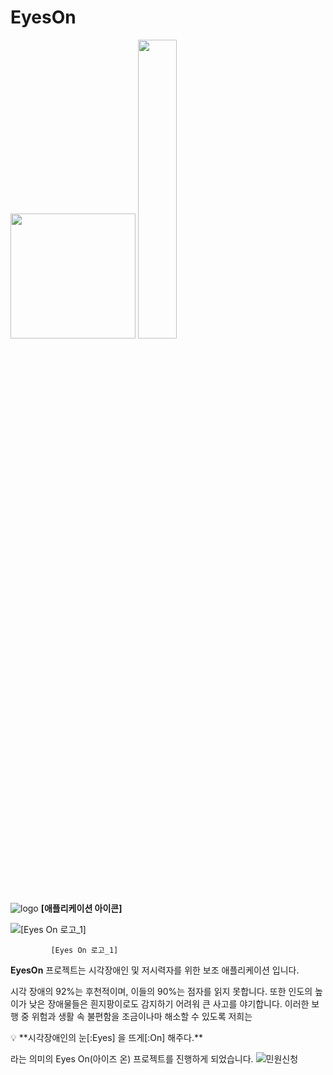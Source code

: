 # EyesOn


<img src="/uploads/8826ed638e19fc4b7721779382cd9063/app_logo.png"  width="200" height="200"/>  
<img src="/uploads/87073df6594b49852dcdb0f2a34d0fbd/logo.png"  width="35%" height="35%"/>  

![logo](/uploads/87073df6594b49852dcdb0f2a34d0fbd/logo.png)
**[애플리케이션 아이콘]**

![             [Eyes On 로고_1]](https://s3-us-west-2.amazonaws.com/secure.notion-static.com/32eb4757-85bf-4b2c-8b66-b97809958f9d/logo.png)

             [Eyes On 로고_1]

**EyesOn** 프로젝트는 시각장애인 및 저시력자를 위한 보조 애플리케이션 입니다.

시각 장애의 92%는 후천적이며, 이들의 90%는 점자를 읽지 못합니다. 또한 인도의 높이가 낮은 장애물들은 흰지팡이로도 감지하기 어려워 큰 사고를 야기합니다. 
이러한 보행 중 위험과 생활 속 불편함을 조금이나마 해소할 수 있도록 저희는  

<aside>
💡 **시각장애인의 눈[:Eyes] 을 뜨게[:On] 해주다.**

</aside>

라는 의미의 Eyes On(아이즈 온) 프로젝트를 진행하게 되었습니다.
![민원신청](/uploads/0bc4f3842410f6beadbe0c664159e06e/민원신청.gif)
